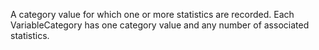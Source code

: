 A category value for which one or more statistics are recorded. Each VariableCategory has one category value and any number of associated statistics.